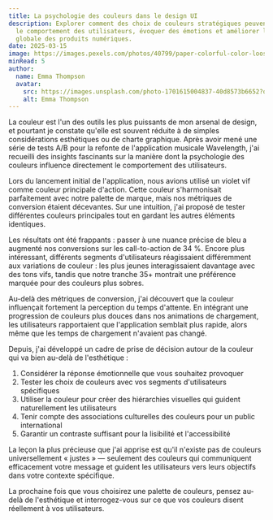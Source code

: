 ```yaml
---
title: La psychologie des couleurs dans le design UI
description: Explorer comment des choix de couleurs stratégiques peuvent influencer
  le comportement des utilisateurs, évoquer des émotions et améliorer l'expérience
  globale des produits numériques.
date: 2025-03-15
image: https://images.pexels.com/photos/40799/paper-colorful-color-loose-40799.jpeg?auto=compress&cs=tinysrgb&w=1260&h=750&dpr=1
minRead: 5
author:
  name: Emma Thompson
  avatar:
    src: https://images.unsplash.com/photo-1701615004837-40d8573b6652?q=80&w=1480&auto=format&fit=crop&ixlib=rb-4.0.3&ixid=M3wxMjA3fDB8MHxwaG90by1wYWdlfHx8fGVufDB8fHx8fA%3D%3D
    alt: Emma Thompson
---
```


La couleur est l'un des outils les plus puissants de mon arsenal de design, et pourtant je constate qu'elle est souvent réduite à de simples considérations esthétiques ou de charte graphique. Après avoir mené une série de tests A/B pour la refonte de l'application musicale Wavelength, j'ai recueilli des insights fascinants sur la manière dont la psychologie des couleurs influence directement le comportement des utilisateurs.

Lors du lancement initial de l'application, nous avions utilisé un violet vif comme couleur principale d'action. Cette couleur s'harmonisait parfaitement avec notre palette de marque, mais nos métriques de conversion étaient décevantes. Sur une intuition, j'ai proposé de tester différentes couleurs principales tout en gardant les autres éléments identiques.

Les résultats ont été frappants : passer à une nuance précise de bleu a augmenté nos conversions sur les call-to-action de 34 %. Encore plus intéressant, différents segments d'utilisateurs réagissaient différemment aux variations de couleur : les plus jeunes interagissaient davantage avec des tons vifs, tandis que notre tranche 35+ montrait une préférence marquée pour des couleurs plus sobres.

Au-delà des métriques de conversion, j'ai découvert que la couleur influençait fortement la perception du temps d'attente. En intégrant une progression de couleurs plus douces dans nos animations de chargement, les utilisateurs rapportaient que l'application semblait plus rapide, alors même que les temps de chargement n'avaient pas changé.

Depuis, j'ai développé un cadre de prise de décision autour de la couleur qui va bien au-delà de l'esthétique :

1. Considérer la réponse émotionnelle que vous souhaitez provoquer  
2. Tester les choix de couleurs avec vos segments d'utilisateurs spécifiques  
3. Utiliser la couleur pour créer des hiérarchies visuelles qui guident naturellement les utilisateurs  
4. Tenir compte des associations culturelles des couleurs pour un public international  
5. Garantir un contraste suffisant pour la lisibilité et l'accessibilité  

La leçon la plus précieuse que j'ai apprise est qu'il n'existe pas de couleurs universellement « justes » — seulement des couleurs qui communiquent efficacement votre message et guident les utilisateurs vers leurs objectifs dans votre contexte spécifique.

La prochaine fois que vous choisirez une palette de couleurs, pensez au-delà de l'esthétique et interrogez-vous sur ce que vos couleurs disent réellement à vos utilisateurs.
